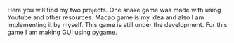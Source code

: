 Here you will find my two projects. One snake game was made with using Youtube and other resources. Macao game is my 
idea and also I am implementing it by myself. This game is still under the development. For this game I am making GUI 
using pygame.